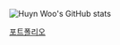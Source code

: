 ![Huyn Woo's GitHub stats](https://github-readme-stats.vercel.app/api?username=mirageoasis&show_icons=true&theme=swift)


[포트폴리오](https://www.rallit.com/resumes/50921@neokimhw0820/%EA%B9%80%ED%98%84%EC%9A%B0)
